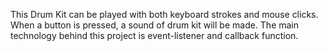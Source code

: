 This Drum Kit can be played with both keyboard strokes and mouse clicks. When a button is pressed, a sound of drum kit will be made. 
The main technology behind this project is event-listener and callback function.
